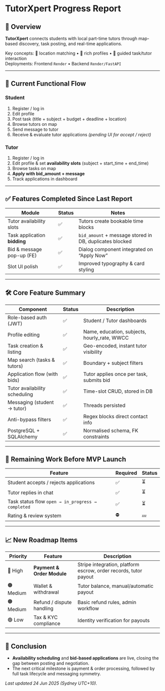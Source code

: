 # TutorXpert Progress Report

## 📌 Overview
**TutorXpert** connects students with local part-time tutors through map-based discovery, task posting, and real-time applications.

Key concepts: 📍 location matching • 👤 rich profiles • 💬 guided task/tutor interaction  
Deployments: Frontend `Render` • Backend `Render/FastAPI`

---

## 🧭 Current Functional Flow

### Student
1. Register / log in  
2. Edit profile  
3. Post task (title + subject + budget + deadline + location)  
4. Browse tutors on map  
5. Send message to tutor  
6. Receive & evaluate tutor applications *(pending UI for accept / reject)*  

### Tutor
1. Register / log in  
2. Edit profile & set **availability slots** (subject + start_time + end_time)  
3. Browse tasks on map  
4. **Apply with bid_amount + message**  
5. Track applications in dashboard  

---

## ✅ Features Completed Since Last Report

| Module                       | Status | Notes |
|------------------------------|--------|-------|
| Tutor availability slots     | ✅     | Tutors create bookable time blocks |
| Task application **bidding** | ✅     | `bid_amount` + message stored in DB, duplicates blocked |
| Bid & message pop-up (FE)    | ✅     | Dialog component integrated on “Apply Now” |
| Slot UI polish               | ✅     | Improved typography & card styling |

---

## 🛠️ Core Feature Summary

| Component                     | Status | Description |
|-------------------------------|--------|-------------|
| Role-based auth (JWT)         | ✅     | Student / Tutor dashboards |
| Profile editing               | ✅     | Name, education, subjects, hourly_rate, WWCC |
| Task creation & listing       | ✅     | Geo-encoded, instant tutor visibility |
| Map search (tasks & tutors)   | ✅     | Boundary + subject filters |
| Application flow (with bids)  | ✅     | Tutor applies once per task, submits bid |
| Tutor availability scheduling | ✅     | Time-slot CRUD, stored in DB |
| Messaging (student → tutor)   | ✅     | Threads persisted |
| Anti-bypass filters           | ✅     | Regex blocks direct contact info |
| PostgreSQL + SQLAlchemy       | ✅     | Normalised schema, FK constraints |

---

## 🚧 Remaining Work Before MVP Launch

| Feature                              | Required | Status |
|--------------------------------------|----------|--------|
| Student accepts / rejects applications | ✅ | ⏳ |
| Tutor replies in chat                | ✅ | ⏳ |
| Task status flow `open → in_progress → completed` | ✅ | ⏳ |
| Rating & review system               | ⛔ | 💤 |

---

## 📈 New Roadmap Items

| Priority | Feature                        | Description |
|----------|--------------------------------|-------------|
| 🔴 High  | **Payment & Order Module**     | Stripe integration, platform escrow, order records, tutor payout |
| 🟠 Medium| Wallet & withdrawal            | Tutor balance, manual/automatic payout |
| 🟠 Medium| Refund / dispute handling      | Basic refund rules, admin workflow |
| 🟢 Low   | Tax & KYC compliance           | Identity verification for payouts |

---

## 🌟 Conclusion
- **Availability scheduling** and **bid-based applications** are live, closing the gap between posting and negotiation.  
- The next critical milestone is payment & order processing, followed by full task lifecycle and messaging symmetry.

*Last updated 24 Jun 2025 (Sydney UTC+10).*
